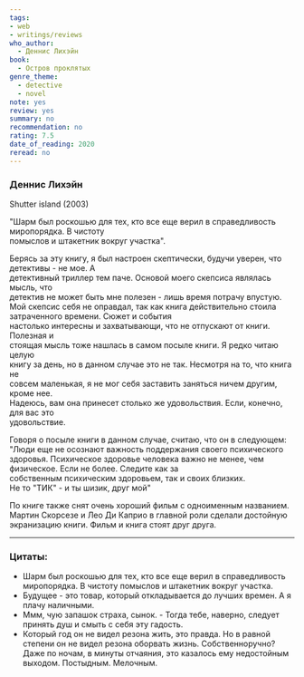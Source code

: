 ```yaml
---
tags:
- web
- writings/reviews
who_author:
  - Деннис Лихэйн
book:
  - Остров проклятых
genre_theme:
  - detective
  - novel
note: yes
review: yes
summary: no
recommendation: no
rating: 7.5
date_of_reading: 2020
reread: no
---
```

### Деннис Лихэйн

Shutter island (2003)

"Шарм был роскошью для тех, кто все еще верил в справедливость миропорядка. В чистоту  
помыслов и штакетник вокруг участка".

Берясь за эту книгу, я был настроен скептически, будучи уверен, что детективы - не мое. А  
детективный триллер тем паче. Основой моего скепсиса являлась мысль, что  
детектив не может быть мне полезен - лишь время потрачу впустую. Мой скепсис себя не оправдал, так как книга действительно стоила затраченного времени. Сюжет и события  
настолько интересны и захватывающи, что не отпускают от книги. Полезная и  
стоящая мысль тоже нашлась в самом посыле книги. Я редко читаю целую  
книгу за день, но в данном случае это не так. Несмотря на то, что книга не  
совсем маленькая, я не мог себя заставить заняться ничем другим, кроме нее.  
Надеюсь, вам она принесет столько же удовольствия. Если, конечно, для вас это  
удовольствие.

Говоря о посыле книги в данном случае, считаю, что он в следующем:
"Люди еще не осознают важность поддержания своего психического здоровья. Психическое здоровье человека важно не менее, чем физическое. Если не более. Следите как за  
собственным психическим здоровьем, так и своих близких.  
Не то "ТИК" - и ты шизик, друг мой"

По книге также снят очень хороший фильм с одноименным названием. Мартин Скорсезе и Лео Ди Каприо в главной роли сделали достойную экранизацию книги. Фильм и книга стоят друг друга.

---
### Цитаты:
- Шарм был роскошью для тех, кто все еще верил в справедливость миропорядка. В чистоту помыслов и штакетник вокруг участка.
- Будущее - это товар, который откладывается до лучших времен. А я плачу наличными.
- Ммм, чую запашок страха, сынок. - Тогда тебе, наверно, следует принять душ и смыть с себя эту гадость.
- Который год он не видел резона жить, это правда. Но в равной степени он не видел резона оборвать жизнь. Собственноручно? Даже по ночам, в минуты отчаяния, это казалось ему недостойным выходом. Постыдным. Мелочным.
